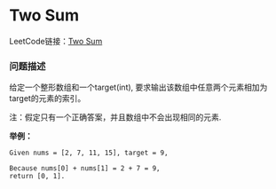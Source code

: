 # Two Sum 
LeetCode链接：[Two Sum](https://leetcode.com/problems/two-sum/description/)
### 问题描述
给定一个整形数组和一个target(int), 要求输出该数组中任意两个元素相加为target的元素的索引。

注：假定只有一个正确答案，并且数组中不会出现相同的元素.

**举例：**

```
Given nums = [2, 7, 11, 15], target = 9,

Because nums[0] + nums[1] = 2 + 7 = 9,
return [0, 1].
```
